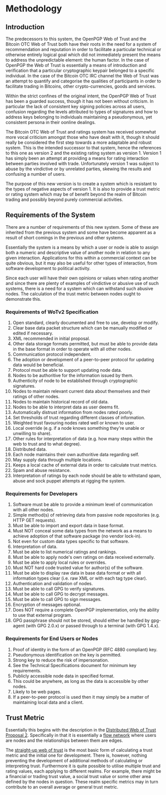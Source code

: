 Methodology
===========


Introduction
------------

The predecessors to this system, the OpenPGP Web of Trust and the Bitcoin OTC Web of Trust both have their roots in the need for a system of recommendation and reputation in order to facilitate a particular technical or otherwise entirely logical goal which did not immediately present the means to address the unpredictable element: the human factor.  In the case of OpenPGP the Web of Trust is essentially a means of introduction and verification that a particular cryptographic keypair belonged to a specific individual.  In the case of the Bitcoin OTC IRC channel the Web of Trust was an attempt to quantify and categorise the qualities of participants in order to facilitate trading in Bitcoins, other crypto-currencies, goods and services.

Within the strict confines of the original intent, the OpenPGP Web of Trust has been a guarded success, though it has not been without criticism.  In particular the lack of consistent key signing policies across all users, confusion regarding the levels attributed to types of signatures and how to address keys belonging to individuals maintaining a pseudonymous, yet consistent persona in their oonline dealings.

The Bitcoin OTC Web of Trust and ratings system has received somewhat more vocal criticism amongst those who have dealt with it, though it should really be considered the first step towards a more adaptable and robust system.  This is the intended successor to that system, hence the references to this one as version 2 and the existing rating system as version 1.  Version 1 has simply been an attempt at providing a means for rating interaction between parties involved with trade.  Unfortunately version 1 was subject to abuse by the vindictive or by unrelated parties, skewing the results and confusing a number of users.

The purpose of this new version is to create a system which is resistant to the types of negative aspects of version 1.  It is also to provide a trust metric or rating system which may be of benefit beyond the realm of Bitcoin trading and possibly beyond purely commercial activities.


Requirements of the System
--------------------------

There are a number of requirements of this new system.  Some of these are inherited from the previous system and some have become apparent as a result of short comings in the previous and other systems.

Essentially the system is a means by which a user or node is able to assign both a numeric and descriptive value of another node in relation to any given interaction.  Applications for this within a commercial context can be quite obvious, but it may also be useful for other types of interaction, from software development to political activity.

Since each user will have their own opinions or values when rating another and since there are plenty of examples of vindictive or abusive use of such systems, there is a need for a system which can withstand such abusive nodes.  The calculation of the trust metric between nodes ought to demonstrate this.


### Requirements of WoTv2 Specification

1. Open standard, clearly documented and free to use, develop or modify.
2. Clear base data packet structure which can be manually modified or edited if necessary.
  1. XML recommended in initial proposal.
  2. Other data storage formats permitted, but must be able to provide data in the base format in order to operate with all other nodes.
3. Communication protocol independent.
  1. The adoption or development of a peer-to-peer protocol for updating data would be beneficial.
  2. Protocol must be able to support updating node data.
4. Nodes to be authoritive for the information issued by them.
  1. Authenticity of node to be established through cryptographic signatures.
  2. Nodes to maintain relevant current data about themselves and their ratings of other nodes.
  3. Nodes to maintain historical record of old data.
5. Nodes to be able to interpret data as user deems fit.
  1. Automatically distrust information from nodes rated poorly.
  2. Set thresholds of trust regarding different classes of information.
  3. Weighted trust favouring nodes rated well or known to user.
  4. Local override (e.g. if a node knows something they're unable or unwilling to share).
  5. Other rules for interpretation of data (e.g. how many steps within the web to trust and to what degree).
6. Distributed data.
  1. Each node maintains their own authoritive data regarding self.
  2. May supply data through multiple locations.
  3. Keeps a local cache of external data in order to calculate trust metrics.
7. Spam and abuse resistance.
  1. Interpretation of ratings by each node should be able to withstand spam, abuse and sock puppet attempts at rigging the system.


### Requirements for Developers

1. Software must be able to provide a minimum level of communication with all other nodes.
  1. Simple method(s) of retrieving data from passive node repositories (e.g. HTTP GET requests).
  2. Must be able to import and export data in base format.
  3. Must NOT conceal some data types from the network as a means to achieve adoption of that software package (no vendor lock-in).
  4. Not even for custom data types specific to that software.
2. Interpretation of data.
  1. Must be able to list numerical ratings and rankings.
  2. Must be able to apply node's own ratings on data received externally.
  3. Must be able to apply local rules or overrides.
  4. Must NOT hard code trusted value for author(s) of the software.
  5. Must be able to display raw data in base data format or with all information types clear (i.e. raw XML or with each tag type clear).
3. Authentication and validation of nodes.
  1. Must be able to call GPG to verify signatures.
  2. Must be able to call GPG to decrypt messages.
  3. Must be able to call GPG to sign messages.
  4. Encryption of messages optional.
  5. Does NOT require a complete OpenPGP implementation, only the ability to use that external program.
  6. GPG passphrase should not be stored, should either be handled by gpg-agent (with GPG 2.0.x) or passed through to a terminal (with GPG 1.4.x).


### Requirements for End Users or Nodes

1. Proof of identity in the form of an OpenPGP (RFC 4880 compliant) key.
  1. Pseudonymous identification on the key is permitted.
  2. Strong key to reduce the risk of impersonation.
  3. See the Technical Specifications document for minimum key requirements.
2. Publicly accessible node data in specified format.
  1. This could be anywhere, as long as the data is accessible by other nodes.
  2. Likely to be web pages.
  3. If a peer-to-peer protocol is used then it may simply be a matter of maintaining local data and a client.


Trust Metric
------------

Essentially this begins with the description in the [Distributed Web of Trust Proposal 2](http://privwiki.dreamhosters.com/wiki/Distributed_Web_of_Trust_Proposal_2#Trust_Metric).  Specifically in that it is essentially a [flow network](http://en.wikipedia.org/wiki/Flow_network) where users are nodes and the relationships between them are edges.

The [straight-up web of trust](http://privwiki.dreamhosters.com/wiki/Distributed_Web_of_Trust_Proposal_2#A_trust_metric:_straight-up_web_of_trust) is the most basic form of calculating a trust metric and the initial one for development.  There is, however, nothing preventing the development of additional methods of calculating or interpreting trust.  Furthermore it is quite possible to utilise multiple trust and rating values, each applying to different realms.  For example, there might be a financial or trading trust value, a social trust value or some other area defined by the nodes in question.  These realm specific metrics may in turn contribute to an overall average or general trust metric.


